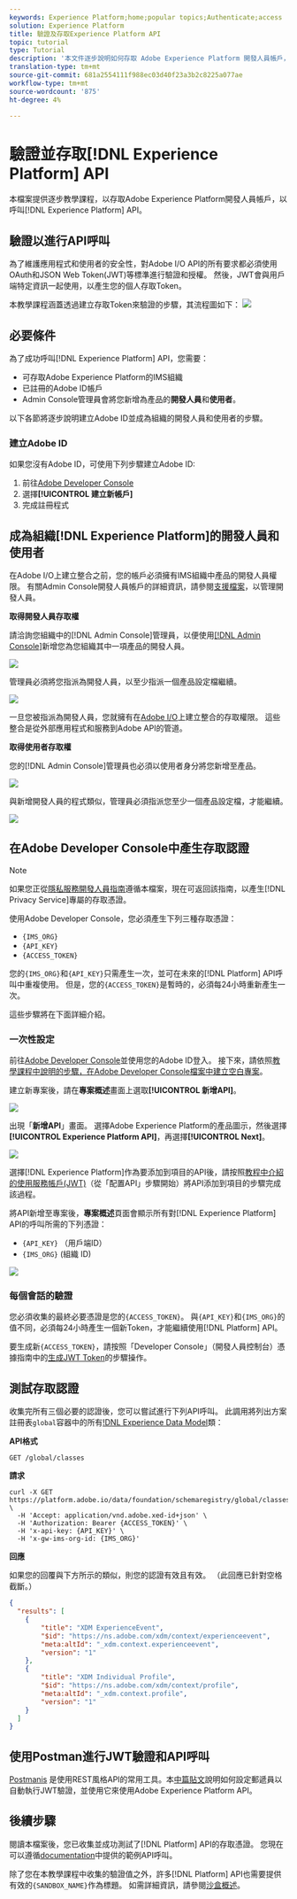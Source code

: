 ```yaml
---
keywords: Experience Platform;home;popular topics;Authenticate;access
solution: Experience Platform
title: 驗證及存取Experience Platform API
topic: tutorial
type: Tutorial
description: '本文件逐步說明如何存取 Adobe Experience Platform 開發人員帳戶，進而呼叫 Experience Platform API。 '
translation-type: tm+mt
source-git-commit: 681a2554111f988ec03d40f23a3b2c8225a077ae
workflow-type: tm+mt
source-wordcount: '875'
ht-degree: 4%

---
```



# 驗證並存取[!DNL Experience Platform] API

本檔案提供逐步教學課程，以存取Adobe Experience Platform開發人員帳戶，以呼叫[!DNL Experience Platform] API。

## 驗證以進行API呼叫

為了維護應用程式和使用者的安全性，對Adobe I/O API的所有要求都必須使用OAuth和JSON Web Token(JWT)等標準進行驗證和授權。 然後，JWT會與用戶端特定資訊一起使用，以產生您的個人存取Token。

本教學課程涵蓋透過建立存取Token來驗證的步驟，其流程圖如下：
![](images/api-authentication/authentication-flowchart.png)

## 必要條件

為了成功呼叫[!DNL Experience Platform] API，您需要：

* 可存取Adobe Experience Platform的IMS組織
* 已註冊的Adobe ID帳戶
* Admin Console管理員會將您新增為產品的&#x200B;**開發人員**&#x200B;和&#x200B;**使用者**。

以下各節將逐步說明建立Adobe ID並成為組織的開發人員和使用者的步驟。

### 建立Adobe ID

如果您沒有Adobe ID，可使用下列步驟建立Adobe ID:

1. 前往[Adobe Developer Console](https://console.adobe.io)
2. 選擇&#x200B;**[!UICONTROL 建立新帳戶]**
3. 完成註冊程式

## 成為組織[!DNL Experience Platform]的開發人員和使用者

在Adobe I/O上建立整合之前，您的帳戶必須擁有IMS組織中產品的開發人員權限。 有關Admin Console開發人員帳戶的詳細資訊，請參閱[支援檔案](https://helpx.adobe.com/tw/enterprise/using/manage-developers.html)，以管理開發人員。

**取得開發人員存取權**

請洽詢您組織中的[!DNL Admin Console]管理員，以便使用[[!DNL Admin Console]](https://adminconsole.adobe.com/tw/)新增您為您組織其中一項產品的開發人員。

![](images/api-authentication/assign-developer.png)

管理員必須將您指派為開發人員，以至少指派一個產品設定檔繼續。

![](images/api-authentication/add-developer.png)

一旦您被指派為開發人員，您就擁有在[Adobe I/O](https://www.adobe.com/go/devs_console_ui)上建立整合的存取權限。 這些整合是從外部應用程式和服務到Adobe API的管道。

**取得使用者存取權**

您的[!DNL Admin Console]管理員也必須以使用者身分將您新增至產品。

![](images/api-authentication/assign-users.png)

與新增開發人員的程式類似，管理員必須指派您至少一個產品設定檔，才能繼續。

![](images/api-authentication/assign-user-details.png)

## 在Adobe Developer Console中產生存取認證

>[!NOTE]
>
>如果您正從[隱私服務開發人員指南](../privacy-service/api/getting-started.md)遵循本檔案，現在可返回該指南，以產生[!DNL Privacy Service]專屬的存取憑證。

使用Adobe Developer Console，您必須產生下列三種存取憑證：

* `{IMS_ORG}`
* `{API_KEY}`
* `{ACCESS_TOKEN}`

您的`{IMS_ORG}`和`{API_KEY}`只需產生一次，並可在未來的[!DNL Platform] API呼叫中重複使用。 但是，您的`{ACCESS_TOKEN}`是暫時的，必須每24小時重新產生一次。

這些步驟將在下面詳細介紹。

### 一次性設定

前往[Adobe Developer Console](https://www.adobe.com/go/devs_console_ui)並使用您的Adobe ID登入。 接下來，請依照[教學課程中說明的步驟，在Adobe Developer Console檔案中建立空白專案](https://www.adobe.io/apis/experienceplatform/console/docs.html#!AdobeDocs/adobeio-console/master/projects-empty.md)。

建立新專案後，請在&#x200B;**專案概述**&#x200B;畫面上選取&#x200B;**[!UICONTROL 新增API]**。

![](images/api-authentication/add-api-button.png)

出現「**新增API**」畫面。 選擇Adobe Experience Platform的產品圖示，然後選擇&#x200B;**[!UICONTROL Experience Platform API]**，再選擇&#x200B;**[!UICONTROL Next]**。

![](images/api-authentication/add-platform-api.png)

選擇[!DNL Experience Platform]作為要添加到項目的API後，請按照[教程中介紹的使用服務帳戶(JWT)](https://www.adobe.io/apis/experienceplatform/console/docs.html#!AdobeDocs/adobeio-console/master/services-add-api-jwt.md)（從「配置API」步驟開始）將API添加到項目的步驟完成該過程。

將API新增至專案後，**專案概述**&#x200B;頁面會顯示所有對[!DNL Experience Platform] API的呼叫所需的下列憑證：

* `{API_KEY}` （用戶端ID）
* `{IMS_ORG}` (組織 ID)

![](./images/api-authentication/api-key-ims-org.png)

### 每個會話的驗證

您必須收集的最終必要憑證是您的`{ACCESS_TOKEN}`。 與`{API_KEY}`和`{IMS_ORG}`的值不同，必須每24小時產生一個新Token，才能繼續使用[!DNL Platform] API。

要生成新`{ACCESS_TOKEN}`，請按照「Developer Console」（開發人員控制台）憑據指南中的[生成JWT Token](https://www.adobe.io/apis/experienceplatform/console/docs.html#!AdobeDocs/adobeio-console/master/credentials.md)的步驟操作。

## 測試存取認證

收集完所有三個必要的認證後，您可以嘗試進行下列API呼叫。 此調用將列出方案註冊表`global`容器中的所有[!DNL Experience Data Model](XDM)類：

**API格式**

```http
GET /global/classes
```

**請求**

```SHELL
curl -X GET https://platform.adobe.io/data/foundation/schemaregistry/global/classes \
  -H 'Accept: application/vnd.adobe.xed-id+json' \
  -H 'Authorization: Bearer {ACCESS_TOKEN}' \
  -H 'x-api-key: {API_KEY}' \
  -H 'x-gw-ims-org-id: {IMS_ORG}'
```

**回應**

如果您的回覆與下方所示的類似，則您的認證有效且有效。 （此回應已針對空格截斷。）

```JSON
{
  "results": [
    {
        "title": "XDM ExperienceEvent",
        "$id": "https://ns.adobe.com/xdm/context/experienceevent",
        "meta:altId": "_xdm.context.experienceevent",
        "version": "1"
    },
    {
        "title": "XDM Individual Profile",
        "$id": "https://ns.adobe.com/xdm/context/profile",
        "meta:altId": "_xdm.context.profile",
        "version": "1"
    }
  ]
}
```

## 使用Postman進行JWT驗證和API呼叫

[Postmanis](https://www.postman.com/) 是使用REST風格API的常用工具。本[中篇貼文](https://medium.com/adobetech/using-postman-for-jwt-authentication-on-adobe-i-o-7573428ffe7f)說明如何設定郵遞員以自動執行JWT驗證，並使用它來使用Adobe Experience Platform API。

## 後續步驟

閱讀本檔案後，您已收集並成功測試了[!DNL Platform] API的存取憑證。 您現在可以遵循[documentation](../landing/documentation/overview.md)中提供的範例API呼叫。

除了您在本教學課程中收集的驗證值之外，許多[!DNL Platform] API也需要提供有效的`{SANDBOX_NAME}`作為標題。 如需詳細資訊，請參閱[沙盒概述](../sandboxes/home.md)。